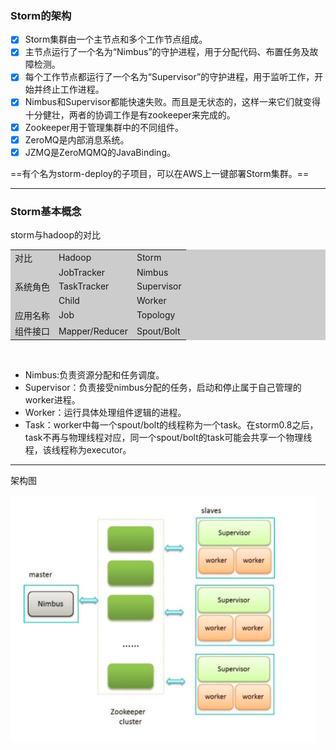 ### Storm的架构
- [x] Storm集群由一个主节点和多个工作节点组成。
- [x] 主节点运行了一个名为“Nimbus”的守护进程，用于分配代码、布置任务及故障检测。
- [x] 每个工作节点都运行了一个名为“Supervisor”的守护进程，用于监听工作，开始并终止工作进程。
- [x] Nimbus和Supervisor都能快速失败。而且是无状态的，这样一来它们就变得十分健壮，两者的协调工作是有zookeeper来完成的。
- [x] Zookeeper用于管理集群中的不同组件。
- [x] ZeroMQ是内部消息系统。
- [x] JZMQ是ZeroMQMQ的JavaBinding。

==有个名为storm-deploy的子项目，可以在AWS上一键部署Storm集群。==

---

### Storm基本概念
storm与hadoop的对比


<html>
<!--在这里插入内容-->
<table style="width:100%;background-color:#CCCCCC;" cellpadding="2" cellspacing="0" border="0" bordercolor="#000000">
	<tbody>
		<tr>
			<td>
				对比
			</td>
			<td>
				Hadoop
			</td>
			<td>
				Storm
			</td>
		</tr>
		<tr>
			<td rowspan="3">
				系统角色
			</td>
			<td>
				JobTracker
			</td>
			<td>
				Nimbus
			</td>
		</tr>
		<tr>
			<td>
				TaskTracker
			</td>
			<td>
				Supervisor
			</td>
		</tr>
		<tr>
			<td>
				Child
			</td>
			<td>
				Worker
			</td>
		</tr>
		<tr>
			<td>
				应用名称
			</td>
			<td>
				Job
			</td>
			<td>
				Topology
			</td>
		</tr>
		<tr>
			<td>
				组件接口
			</td>
			<td>
				Mapper/Reducer
			</td>
			<td>
				Spout/Bolt
			</td>
		</tr>
	</tbody>
</table>
<br />
</html>

- Nimbus:负责资源分配和任务调度。
- Supervisor：负责接受nimbus分配的任务，启动和停止属于自己管理的worker进程。
- Worker：运行具体处理组件逻辑的进程。
- Task：worker中每一个spout/bolt的线程称为一个task。在storm0.8之后，task不再与物理线程对应，同一个spout/bolt的task可能会共享一个物理线程，该线程称为executor。

---
架构图

![image](storm.png)